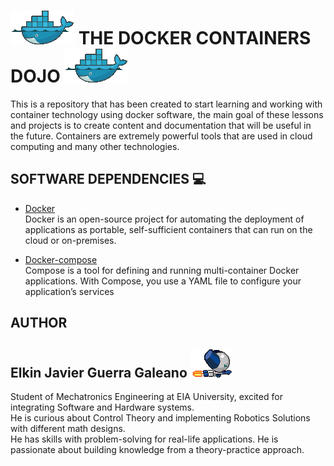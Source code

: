 # <img src="assets/imgs/docker-animate-logo.gif"/> THE DOCKER CONTAINERS DOJO <img src="assets/imgs/docker-animate-logo.gif"/>

This is a repository that has been created to start learning and working with container technology using docker software, the main goal of these lessons and projects is to create content and documentation that will be useful in the future. Containers are extremely powerful tools that are used in cloud computing and many other technologies. <br>  

## SOFTWARE DEPENDENCIES :computer:

* [Docker](https://www.docker.com/) <br>
Docker is an open-source project for automating the deployment of applications as portable, self-sufficient containers that can run on the cloud or on-premises.

* [Docker-compose](https://docs.docker.com/compose/) <br>
Compose is a tool for defining and running multi-container Docker applications. With Compose, you use a YAML file to configure your application’s services

## AUTHOR

## Elkin Javier Guerra Galeano <img src="https://github.com/Elkinmt19/docker-containers-dojo/blob/main/assets/imgs/robotboy_fly.gif"/>

Student of Mechatronics Engineering at EIA University, excited for integrating Software and Hardware systems. <br>
He is curious about Control Theory and implementing Robotics Solutions with different math designs. <br>
He has skills with problem-solving for real-life applications. He is passionate about building knowledge from a theory-practice approach. <br>

